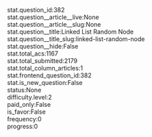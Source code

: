 stat.question_id:382  
stat.question__article__live:None  
stat.question__article__slug:None  
stat.question__title:Linked List Random Node  
stat.question__title_slug:linked-list-random-node  
stat.question__hide:False  
stat.total_acs:1167  
stat.total_submitted:2179  
stat.total_column_articles:1  
stat.frontend_question_id:382  
stat.is_new_question:False  
status:None  
difficulty.level:2  
paid_only:False  
is_favor:False  
frequency:0  
progress:0  
